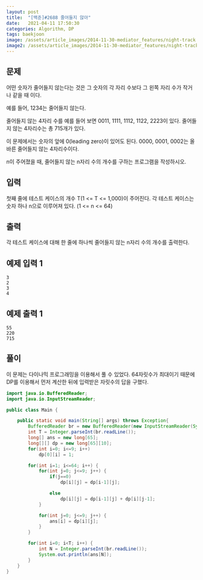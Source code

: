 ```yaml
---
layout: post
title:  "[백준]#2688 줄어들지 않아"
date:   2021-04-11 17:50:30
categories: Algorithm, DP
tags: baekjoon
image: /assets/article_images/2014-11-30-mediator_features/night-track.JPG
image2: /assets/article_images/2014-11-30-mediator_features/night-track-mobile.JPG
---
```


문제
--------------------

어떤 숫자가 줄어들지 않는다는 것은 그 숫자의 각 자리 수보다 그 왼쪽 자리 수가 작거나 같을 때 이다.

예를 들어, 1234는 줄어들지 않는다. 

줄어들지 않는 4자리 수를 예를 들어 보면 0011, 1111, 1112, 1122, 2223이 있다. 줄어들지 않는 4자리수는 총 715개가 있다.

이 문제에서는 숫자의 앞에 0(leading zero)이 있어도 된다. 0000, 0001, 0002는 올바른 줄어들지 않는 4자리수이다.

n이 주어졌을 때, 줄어들지 않는 n자리 수의 개수를 구하는 프로그램을 작성하시오.

입력
---------------------------

첫째 줄에 테스트 케이스의 개수 T(1 <= T <= 1,000)이 주어진다. 각 테스트 케이스는 숫자 하나 n으로 이루어져 있다. (1 <= n <= 64)

출력
----------------

각 테스트 케이스에 대해 한 줄에 하나씩 줄어들지 않는 n자리 수의 개수를 출력한다.

예제 입력 1 
----------------------

```
3
2
3
4
```

예제 출력 1 
------------------------

```
55
220
715
```

풀이
--------------------------

이 문제는 다이나믹 프로그래밍을 이용해서 풀 수 있었다. 64자릿수가 최대이기 때문에 DP를 이용해서 먼저 계산한 뒤에 입력받은 자릿수의 답을 구했다. 

```java
import java.io.BufferedReader;
import java.io.InputStreamReader;

public class Main {

    public static void main(String[] args) throws Exception{
        BufferedReader br = new BufferedReader(new InputStreamReader(System.in));
        int T = Integer.parseInt(br.readLine());
        long[] ans = new long[65];
        long[][] dp = new long[65][10];
        for(int i=0; i<=9; i++)
            dp[0][i] = 1;

        for(int i=1; i<=64; i++) {
            for(int j=0; j<=9; j++) {
                if(j==0)
                    dp[i][j] = dp[i-1][j];

                else
                    dp[i][j] = dp[i-1][j] + dp[i][j-1];
            }

            for(int j=0; j<=9; j++) {
                ans[i] = dp[i][j];
            }
        }

        for(int i=0; i<T; i++) {
            int N = Integer.parseInt(br.readLine());
            System.out.println(ans[N]);
        }
    }
}
```
